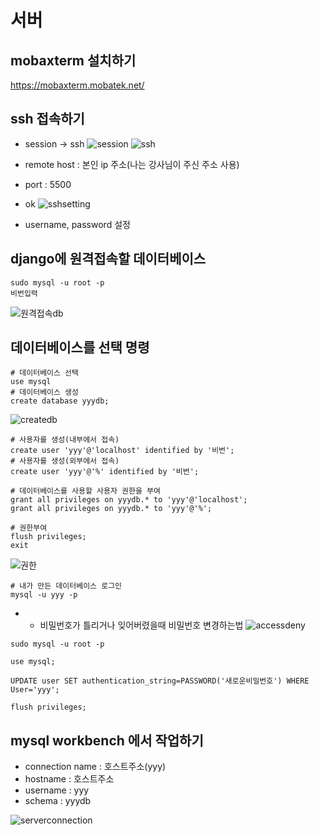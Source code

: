 # 서버

## mobaxterm 설치하기
https://mobaxterm.mobatek.net/

## ssh 접속하기
* session -> ssh
![session]()
![ssh]()

* remote host : 본인 ip 주소(나는 강사님이 주신 주소 사용)
* port : 5500
* ok
![sshsetting]()
* username, password 설정

## django에 원격접속할 데이터베이스
```
sudo mysql -u root -p
비번입력
```
![원격접속db]()


## 데이터베이스를 선택 명령
```
# 데이터베이스 선택
use mysql
# 데이터베이스 생성
create database yyydb;
```
![createdb]()

```
# 사용자를 생성(내부에서 접속)
create user 'yyy'@'localhost' identified by '비번';
# 사용자를 생성(외부에서 접속)
create user 'yyy'@'%' identified by '비번';

# 데이터베이스를 사용할 사용자 권한을 부여
grant all privileges on yyydb.* to 'yyy'@'localhost';
grant all privileges on yyydb.* to 'yyy'@'%';

# 권한부여
flush privileges;
exit
```
![권한]()


```
# 내가 만든 데이터베이스 로그인
mysql -u yyy -p 
```

* + 비밀번호가 틀리거나 잊어버렸을때 비밀번호 변경하는법
![accessdeny]()

```
sudo mysql -u root -p

use mysql;

UPDATE user SET authentication_string=PASSWORD('새로운비밀번호') WHERE User='yyy';

flush privileges;
```

## mysql workbench 에서 작업하기
* connection name :  호스트주소(yyy)
* hostname : 호스트주소 
* username : yyy
* schema : yyydb 

![serverconnection]()


